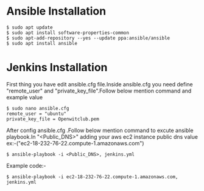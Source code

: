 # Ansible Installation

```
$ sudo apt update
$ sudo apt install software-properties-common
$ sudo apt-add-repository --yes --update ppa:ansible/ansible
$ sudo apt install ansible

```

# Jenkins Installation

First thing you have edit ansible.cfg file.Inside ansible.cfg you need define "remote_user" 
and "private_key_file".Follow below mention command and example value

```
$ sudo nano ansible.cfg 
remote_user = "ubuntu"
private_key_file = Openwitclub.pem

```
After config ansible.cfg .Follow below mention command to excute ansible playbook.In "<Public_DNS>" 
adding your aws ec2 instance public dns value ex:-("ec2-18-232-76-22.compute-1.amazonaws.com") 
```
$ ansible-playbook -i <Public_DNS>, jenkins.yml
```
Example code:-
```
$ ansible-playbook -i ec2-18-232-76-22.compute-1.amazonaws.com, jenkins.yml
```
